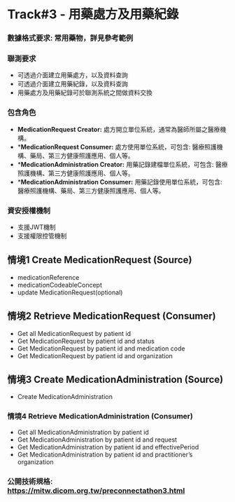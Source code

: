 
# Track#3 - 用藥處方及用藥紀錄
### 數據格式要求:  常用藥物，詳見參考範例

### 聯測要求
* 可透過介面建立用藥處方，以及資料查詢
* 可透過介面建立用藥紀錄，以及資料查詢
* 用藥處方及用藥紀錄可於聯測系統之間做資料交換

### 包含角色
* **MedicationRequest Creator:** 處方開立單位系統，通常為醫師所屬之醫療機構。
* ***MedicationRequest Consumer:** 處方使用單位系統，可包含: 醫療照護機構、藥局、第三方健康照護應用、個人等。
* ***MedicationAdministration Creator:** 用藥記錄建檔單位系統，可包含: 醫療照護機構、第三方健康照護應用、個人等。
* ***MedicationAdministration Consumer:** 用藥記錄使用單位系統，可包含: 醫療照護機構、藥局、第三方健康照護應用、個人等。

### 資安授權機制
* 支援JWT機制
* 支援權限控管機制

## 情境1 Create MedicationRequest (Source)
* medicationReference
* medicationCodeableConcept
* update MedicationRequest(optional)

## 情境2 Retrieve MedicationRequest (Consumer)
* Get all MedicationRequest by patient id
* Get MedicationRequest by patient id and status
* Get MedicationRequest by patient id and medication code
* Get MedicationRequest by patient id and organization

## **情境3 Create MedicationAdministration (Source)** 
* Create MedicationAdministration

### **情境4 Retrieve MedicationAdministration (Consumer)** 
* Get all MedicationAdministration by patient id
* Get MedicationAdministration by patient id and request
* Get MedicationAdministration by patient id and effectivePeriod
* Get MedicationAdministration by patient id and practitioner’s organization

### 公開技術規格: https://mitw.dicom.org.tw/preconnectathon3.html
